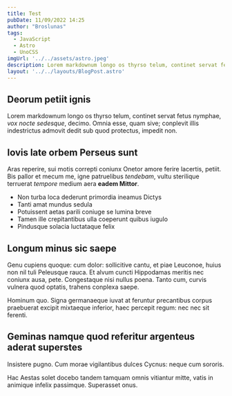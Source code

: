 ```yaml
---
title: Test
pubDate: 11/09/2022 14:25
author: "Broslunas"
tags:
  - JavaScript
  - Astro
  - UnoCSS
imgUrl: '../../assets/astro.jpeg'
description: Lorem markdownum longo os thyrso telum, continet servat fetus nymphae, vox nocte sedesque, decimo. Omnia esse, quam sive; conplevit illis indestrictus admovit dedit sub quod protectus, impedit non.
layout: '../../layouts/BlogPost.astro'
---
```


## Deorum petiit ignis

Lorem markdownum longo os thyrso telum, continet servat fetus nymphae, *vox
nocte sedesque*, decimo. Omnia esse, quam sive; conplevit illis indestrictus
admovit dedit sub quod protectus, impedit non.

## Iovis late orbem Perseus sunt

Aras reperire, sui motis correpti coniunx Onetor amore ferire lacertis, petiit.
Bis pallor et mecum me, igne patruelibus *tendebam*, vultu sterilique terruerat
*tempore* medium aera **eadem Mittor**.

- Non turba loca dederunt primordia ineamus Dictys
- Tanti amat mundus sedula
- Potuissent aetas parili coniuge se lumina breve
- Tamen ille crepitantibus ulla coeperunt quibus iugulo
- Pindusque solacia luctataque felix

## Longum minus sic saepe

Genu cupiens quoque: cum dolor: sollicitive cantu, et piae Leuconoe, huius non
nil tuli Peleusque rauca. Et alvum cuncti Hippodamas meritis nec coniunx ausa,
pete. Congestaque nisi nullus poena. Tanto cum, curvis vulnera quod optatis,
trahens conplexa saepe.

Hominum quo. Signa germanaeque iuvat at feruntur precantibus corpus praebuerat
excipit mixtaeque inferior, haec percepit regum: nec nec sit ferenti.

## Geminas namque quod referitur argenteus aderat superstes

Insistere pugno. Cum morae vigilantibus dulces Cycnus: neque cum sororis.

Hac Aestas solet docebo tandem tamquam omnis vitiantur mitte, vatis in animique
infelix passimque. Superasset onus.
